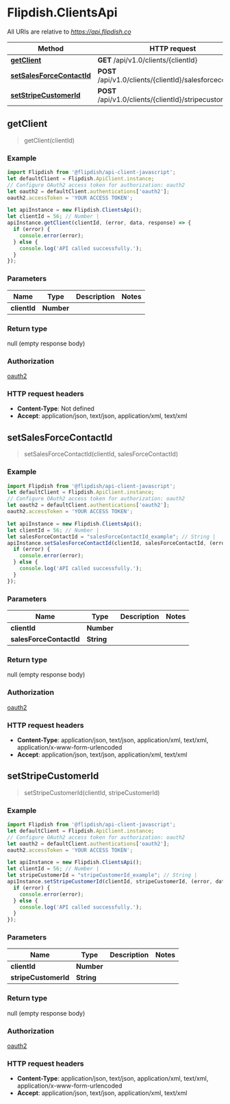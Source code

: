 # Flipdish.ClientsApi

All URIs are relative to *https://api.flipdish.co*

Method | HTTP request | Description
------------- | ------------- | -------------
[**getClient**](ClientsApi.md#getClient) | **GET** /api/v1.0/clients/{clientId} | 
[**setSalesForceContactId**](ClientsApi.md#setSalesForceContactId) | **POST** /api/v1.0/clients/{clientId}/salesforcecontactid | 
[**setStripeCustomerId**](ClientsApi.md#setStripeCustomerId) | **POST** /api/v1.0/clients/{clientId}/stripecustomerid | 



## getClient

> getClient(clientId)



### Example

```javascript
import Flipdish from '@flipdish/api-client-javascript';
let defaultClient = Flipdish.ApiClient.instance;
// Configure OAuth2 access token for authorization: oauth2
let oauth2 = defaultClient.authentications['oauth2'];
oauth2.accessToken = 'YOUR ACCESS TOKEN';

let apiInstance = new Flipdish.ClientsApi();
let clientId = 56; // Number | 
apiInstance.getClient(clientId, (error, data, response) => {
  if (error) {
    console.error(error);
  } else {
    console.log('API called successfully.');
  }
});
```

### Parameters


Name | Type | Description  | Notes
------------- | ------------- | ------------- | -------------
 **clientId** | **Number**|  | 

### Return type

null (empty response body)

### Authorization

[oauth2](../README.md#oauth2)

### HTTP request headers

- **Content-Type**: Not defined
- **Accept**: application/json, text/json, application/xml, text/xml


## setSalesForceContactId

> setSalesForceContactId(clientId, salesForceContactId)



### Example

```javascript
import Flipdish from '@flipdish/api-client-javascript';
let defaultClient = Flipdish.ApiClient.instance;
// Configure OAuth2 access token for authorization: oauth2
let oauth2 = defaultClient.authentications['oauth2'];
oauth2.accessToken = 'YOUR ACCESS TOKEN';

let apiInstance = new Flipdish.ClientsApi();
let clientId = 56; // Number | 
let salesForceContactId = "salesForceContactId_example"; // String | 
apiInstance.setSalesForceContactId(clientId, salesForceContactId, (error, data, response) => {
  if (error) {
    console.error(error);
  } else {
    console.log('API called successfully.');
  }
});
```

### Parameters


Name | Type | Description  | Notes
------------- | ------------- | ------------- | -------------
 **clientId** | **Number**|  | 
 **salesForceContactId** | **String**|  | 

### Return type

null (empty response body)

### Authorization

[oauth2](../README.md#oauth2)

### HTTP request headers

- **Content-Type**: application/json, text/json, application/xml, text/xml, application/x-www-form-urlencoded
- **Accept**: application/json, text/json, application/xml, text/xml


## setStripeCustomerId

> setStripeCustomerId(clientId, stripeCustomerId)



### Example

```javascript
import Flipdish from '@flipdish/api-client-javascript';
let defaultClient = Flipdish.ApiClient.instance;
// Configure OAuth2 access token for authorization: oauth2
let oauth2 = defaultClient.authentications['oauth2'];
oauth2.accessToken = 'YOUR ACCESS TOKEN';

let apiInstance = new Flipdish.ClientsApi();
let clientId = 56; // Number | 
let stripeCustomerId = "stripeCustomerId_example"; // String | 
apiInstance.setStripeCustomerId(clientId, stripeCustomerId, (error, data, response) => {
  if (error) {
    console.error(error);
  } else {
    console.log('API called successfully.');
  }
});
```

### Parameters


Name | Type | Description  | Notes
------------- | ------------- | ------------- | -------------
 **clientId** | **Number**|  | 
 **stripeCustomerId** | **String**|  | 

### Return type

null (empty response body)

### Authorization

[oauth2](../README.md#oauth2)

### HTTP request headers

- **Content-Type**: application/json, text/json, application/xml, text/xml, application/x-www-form-urlencoded
- **Accept**: application/json, text/json, application/xml, text/xml

